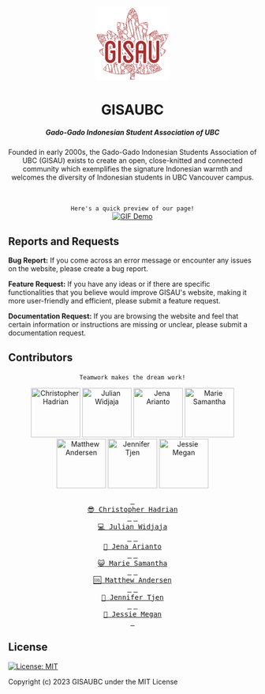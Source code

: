 <div align="center">
<img src="client/src/assets/gisau-logo/gisau.png" width="150" height="150"/>

# GISAUBC

##### Gado-Gado Indonesian Student Association of UBC

Founded in early 2000s, the Gado-Gado Indonesian Students Association of UBC (GISAU) exists to create an open, close-knitted and connected community which exemplifies the signature Indonesian warmth and welcomes the diversity of Indonesian students in UBC Vancouver campus.

<br/>

`Here's a quick preview of our page!`
<br/>
[![GIF Demo](client/src/assets/ReadMe/demo_preview.gif)](https://www.gisaubc.com)

</div>

## Reports and Requests

**Bug Report:** If you come across an error message or encounter any issues on the website, please create a bug report.

**Feature Request:** If you have any ideas or if there are specific functionalities that you believe would improve GISAU's website, making it more user-friendly and efficient, please submit a feature request.

**Documentation Request:** If you are browsing the website and feel that certain information or instructions are missing or unclear, please submit a documentation request.

## Contributors

<div align="center">

`Teamwork makes the dream work!`
<br/>

<a href="https://github.com/chrishadrian"><img src="https://avatars.githubusercontent.com/u/65900990?v=4" title="Christopher Hadrian" width="100" height="100"></a>
<a href="https://github.com/Julian-UBC"><img src="https://avatars.githubusercontent.com/u/84741001?v=4" title="Julian Widjaja" width="100" height="100"></a>
<a href="https://github.com/jenaarianto"><img src="https://avatars.githubusercontent.com/u/91300516?v=4" title="Jena Arianto" width="100" height="100"></a>
<a href="https://github.com/msamanthaf"><img src="https://avatars.githubusercontent.com/u/104884933?v=4" title="Marie Samantha" width="100" height="100"></a>
<a href="https://github.com/MatthewAnder"><img src="https://avatars.githubusercontent.com/u/93026560?v=4" title="Matthew Andersen" width="100" height="100"></a>
<a href="https://github.com/Kirby7777"><img src="https://avatars.githubusercontent.com/u/129033549?v=4" title="Jennifer Tjen" width="100" height="100"></a>
<a href="https://github.com/jessiemgn"><img src="https://avatars.githubusercontent.com/u/136426370?v=4" title="Jessie Megan" width="100" height="100"></a>

[<kbd> <br> :sunglasses: Christopher Hadrian <br> </kbd>](https://github.com/chrishadrian)
[<kbd> <br> :computer: Julian Widjaja <br> </kbd>](https://github.com/Julian-UBC)
[<kbd> <br> :art: Jena Arianto <br> </kbd>](https://github.com/jenaarianto)
[<kbd> <br> :smiley_cat: Marie Samantha <br> </kbd>](https://github.com/msamanthaf)
[<kbd> <br> :cool: Matthew Andersen <br> </kbd>](https://github.com/MatthewAnder)
[<kbd> <br> 🍵 Jennifer Tjen <br> </kbd>](https://github.com/Kirby7777)
[<kbd> <br> 🍬 Jessie Megan <br> </kbd>](https://github.com/jessiemgn)

</div>

## License

[![License: MIT](https://img.shields.io/badge/License-MIT-yellow.svg)](https://opensource.org/licenses/MIT)

Copyright (c) 2023 GISAUBC under the MIT License
